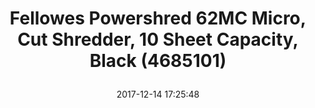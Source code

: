 ---
title: > #shorten me
  Fellowes Powershred 62MC Micro, Cut Shredder, 10 Sheet Capacity, Black (4685101)
name: >
  Fellowes Powershred 62MC Micro, Cut Shredder, 10 Sheet Capacity, Black (4685101)
date: "2017-12-14 17:25:48"
buy_now: "https://www.amazon.com/Fellowes-Powershred-Shredder-Capacity-4685101/dp/B010E9M3KG?SubscriptionId=AKIAIA5RBQIWQVTCUEUQ&tag=coldcutdeals-20&linkCode=xm2&camp=2025&creative=165953&creativeASIN=B010E9M3KG"
description_markdown: >-

  - Shreds 10 sheets per pass into 7/64"x 25/64" micro-cut particles (Security Level P-4) micro-cut particles; shreds staples and credit cards

  - Runs for up to 7 minutes before a cool down period is needed

  - SafetyLock disables shredder when not in use for added safety protection

  - Provides reliable, medium duty shredding and is ideal for deskside use.

  - 5-gallon pull-out bin


tweet_id_str: "941358571786293248"
price: "$199.98"
list_price: "$199.98"
deal_price: "$108.96"
you_save: "$91.02 (46%)"
asin: "B010E9M3KG"
image: "https://images-na.ssl-images-amazon.com/images/I/412pR70J5wL.jpg"
---